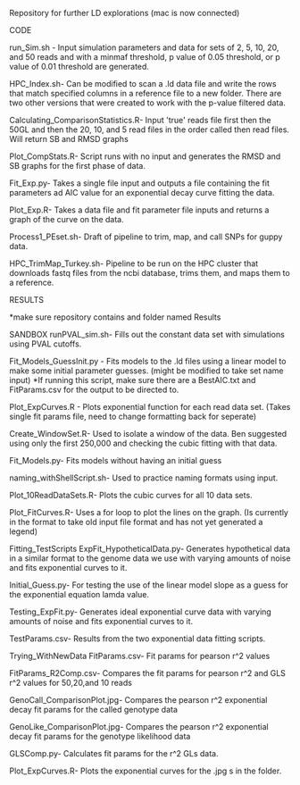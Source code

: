 Repository for further LD explorations
(mac is now connected) 

CODE

run_Sim.sh - 
Input simulation parameters and data for sets of 2, 5, 10, 20, and 50 reads and with a minmaf threshold, p value of 0.05 threshold, or p value of 0.01 threshold are generated.

HPC_Index.sh-
Can be modified to scan a .ld data file and write the rows that match specified columns in a reference file to a new folder. There are two other versions that were created to work with the p-value filtered data.

Calculating_ComparisonStatistics.R-
Input 'true' reads file first then the 50GL and then the 20, 10, and 5 read files in the order called then read files. Will return SB and RMSD graphs

Plot_CompStats.R-
Script runs with no input and generates the RMSD and SB graphs for the first phase of data. 

Fit_Exp.py-
Takes a single file input and outputs a file containing the fit parameters ad AIC value for an exponential decay curve fitting the data. 

Plot_Exp.R-
Takes a data file and fit parameter file inputs and returns a graph of the curve on the data.

Process1_PEset.sh-
Draft of pipeline to trim, map, and call SNPs for guppy data.

HPC_TrimMap_Turkey.sh-
Pipeline to be run on the HPC cluster that downloads fastq files from the ncbi database, trims them, and maps them to a reference. 

RESULTS

*make sure repository contains and folder named Results

SANDBOX
runPVAL_sim.sh-
Fills out the constant data set with simulations using PVAL cutoffs.

Fit_Models_GuessInit.py - 
Fits models to the .ld files using a linear model to make some initial parameter guesses. (might be modified to take set name input)
*If running this script, make sure there are a BestAIC.txt and FitParams.csv for the output to be directed to.

Plot_ExpCurves.R - 
Plots exponential function for each read data set. (Takes single fit params file, need to change formatting back for seperate)

Create_WindowSet.R-
Used to isolate a window of the data. Ben suggested using only the first 250,000 and checking the cubic fitting with that data.

Fit_Models.py-
Fits models without having an initial guess

naming_withShellScript.sh-
Used to practice naming formats using input.

Plot_10ReadDataSets.R-
Plots the cubic curves for all 10 data sets.

Plot_FitCurves.R-
Uses a for loop to plot the lines on the graph. 
(Is currently in the format to take old input file format and has not yet generated a legend)

Fitting_TestScripts
ExpFit_HypotheticalData.py-
Generates hypothetical data in a similar format to the genome data we use with varying amounts of noise and fits exponential curves to it.

Initial_Guess.py-
For testing the use of the linear model slope as a guess for the exponential equation lamda value.

Testing_ExpFit.py-
Generates ideal exponential curve data with varying amounts of noise and fits exponential curves to it.

TestParams.csv-
Results from the two exponential data fitting scripts. 

Trying_WithNewData
FitParams.csv-
Fit params for pearson r^2 values

FitParams_R2Comp.csv-
Compares the fit params for pearson r^2 and GLS r^2 values for 50,20,and 10 reads

GenoCall_ComparisonPlot.jpg-
Compares the pearson r^2 exponential decay fit params for the called genotype data

GenoLike_ComparisonPlot.jpg-
Compares the pearson r^2 exponential decay fit params for the genotype likelihood data

GLSComp.py-
Calculates fit params for the r^2 GLs data. 

Plot_ExpCurves.R-
Plots the exponential curves for the .jpg s in the folder. 

